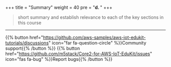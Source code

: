 +++
title = "Summary"
weight = 40
pre = "<b>d. </b>"
+++

> short summary and establish relevance to each of the key sections in this course



---
{{% button href="https://github.com/aws-samples/aws-iot-edukit-tutorials/discussions" icon="far fa-question-circle" %}}Community support{{% /button %}} {{% button href="https://github.com/m5stack/Core2-for-AWS-IoT-EduKit/issues" icon="fas fa-bug" %}}Report bugs{{% /button %}}